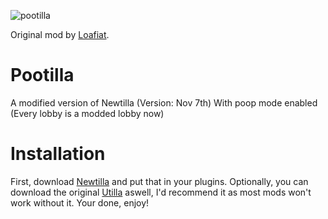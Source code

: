 ![pootilla](https://github.com/user-attachments/assets/f081b065-f763-427a-aaed-6ce63dff8aca)

Original mod by [Loafiat](https://github.com/Loafiat/Newtilla).

# Pootilla
A modified version of Newtilla (Version: Nov 7th) With poop mode enabled (Every lobby is a modded lobby now)

# Installation
First, download [Newtilla](https://github.com/VTMGR/Pootilla/releases) and put that in your plugins. Optionally, you can download the original [Utilla](https://github.com/legoandmars/Utilla) aswell, I'd recommend it as most mods won't work without it. Your done, enjoy!

